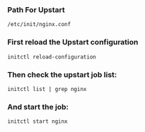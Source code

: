 ### Path For Upstart
	/etc/init/nginx.conf

### First reload the Upstart configuration
	initctl reload-configuration
	
### Then check the upstart job list:

	initctl list | grep nginx
### And start the job:

	initctl start nginx





